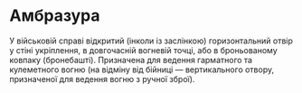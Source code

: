 # Амбразура

У військовій справі відкритий (інколи із
заслінкою) горизонтальний отвір у стіні
укріплення, в довгочасній вогневій точці, або в
броньованому ковпаку (бронебашті). Призначена для
ведення гарматного та кулеметного вогню (на
відміну від бійниці — вертикального отвору,
призначеної для ведення вогню з ручної зброї).
